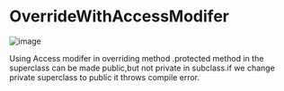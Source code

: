 # OverrideWithAccessModifer
![image](https://github.com/Brindasiva/OverrideWithAccessModifier/assets/124075213/f2ff2878-9f77-4ea7-825d-541701a98d54)

Using Access modifer in overriding method .protected  method in the superclass can be made public,but not private in subclass.if we change private superclass to public it throws compile error.
